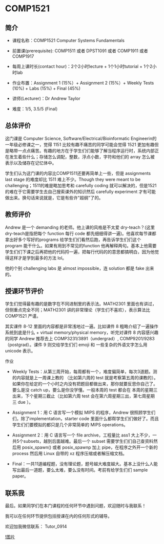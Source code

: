 # COMP1521
## 简介
- 课程名称：COMP1521 Computer Systems Fundamentals

- 前置课(prerequisite): COMP1511 或者 DPST1091 或者 COMP1911 或者 COMP1917

- 每周上课时长(contact hour)：2个2小时lecture + 1个1小时tutorial + 1个2小时lab

- 作业布置：Assignment 1 (15%）+ Assignment 2 (15%）+ Weekly Tests (10%) + Labs (15%) + Final (45%)

- 讲师(Lecturer)：Dr Andrew Taylor

- 难度：1/5, 3.5/5 (Final)

## 总体评价


这门课是 Computer Science, Software/Electrical/Bioinformatic Engineerin的一年级必修课之一，觉得 1151 比较有趣不痛苦的同学可能会觉得 1521 更加有趣但是略带一点点痛苦。有趣的地方在于学生们们能够了解当程序运行时，系统内部正在发生着些什么；存储怎么调配，整数，浮点小数，字符和他们的 array 怎么被表示以及储存在记忆体中。

学生们认为这门课的内容比COMP1511还要再简单上一些，但是 assignments last stage 的难度却比 1511 难上不少。Though they were meant to be challenging；1511的难是略加思考和 carefully coding 就可以解决的，但是1521 的难在于它需要学生去自己搜索课外的知识然后 carefully experiment 才有可能做出来。换句话来说就是，它是有些许"超纲"了的。

## 教师评价
Andrew 是一个 demanding 的老师。他上课的风格是不太爱 dry-teach？(这里dry-teach是指把每个 function 每行 code 都先细细得讲一遍)。他喜欢每节课都拿出好多个写好的programs 给学生们们看然后跑，再告诉学生们们这个 program 能干什么。如果有用到不常见的function 他再解释两句。基本上他需要学生们们下课之后再把他的代码捋一遍，把每行代码的的意思都搞明白，因为他觉得这样才是学到最多的方法 lol。

他的个别 challenging labs 是 almost impossible，连 solution 都是 fake 出来的。

## 授课环节评价
学生们觉得最有趣的是数字在不同进制里的表示法。MATH2301 里面也有讲过，但侧重点完全不同；MATH2301 讲的非常理论（学生们不喜欢），表示算法比 COMP1521 严谨。

其实课件 8-12 里面的内容都是非常浅地过一遍。比如课件 8 粗略介绍了一遍操作系统到底是什么 + virtual memory/physical memory，听完对课件 8 内容感兴趣的同学 Andrew 推荐去上 COMP3231/3891（undergrad）, COMP9201/9283（postgrad）。课件 9 则交给学生们们 emoji 和 一些复杂的外语文字怎么用 unicode 表示。

作业
- Weekly Tests：从第三周开始，每周都有一个，难度偏简单，每次3道题。测的内容就是上一周课上教的 （比如第六周的 test 就是考察第五周的课教的）。如果你在给定的一个小时之内没有把题目都做出来，那你就要反思你自己了。要么是没 catch up，要么是你没学懂。一般本周的 test 都会在 本周的星期三出来，下个星期三截止（比如第六周 test 会在第六周星期三出，第七周星期三 due ）。

- Assignment 1：用 C 语言写一个模拟 MIPS 的程序，Andrew 很照顾学生们们，除了implementation，starter code 里面什么都帮学生们们做好了。而且学生们们要模拟的都只是几个非常简单的 MIPS operations。

- Assignment 2：用 C 语言写一个 file archive，工程量比 ass1 大上不少，一共5个subsets，越到后面越难。最后一个 subset 需要学生们们自己查资料然后用 posix_spawn() 或者 posix_spawnp 加上 pipe，在程序之外开一个新的 process 然后用 Linux 自带的 xz 程序压缩或者解压缩文档。

- Final：一共11道编程题，没有理论题，题号越大难度越大。基本上没什么人能写出最后一道题，要么太难，要么没有时间。考前有给学生们们 sample paper。

## 联系我

最后。如果同学们在本门课程的任何环节中遇到问题，欢迎随时与我联系！

我可以在任何环节提供包括授课在内的任何形式的辅导。

欢迎加我微信联系： Tutor_0914

[!图片](/../doc/image/wechat.jpg)